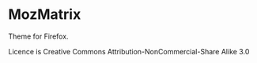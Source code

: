# MozMatrix

Theme for Firefox.

Licence is Creative Commons Attribution-NonCommercial-Share Alike 3.0
